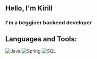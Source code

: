 ## Hello, I'm Kirill
### I'm a begginer backend developer
 
 
## Languages and Tools: 
![Java](https://img.shields.io/badge/-Java-000000??style=for-the-badge&logo=java&logoColor=ffffff)
![Spring](https://img.shields.io/badge/-Spring-000000??style=for-the-badge&logo=spring&logoColor=00a550)
![SQL](https://img.shields.io/badge/-SQL-000000??style=for-the-badge&logo=postgresql&logoColor=0000ff)
